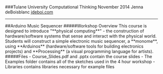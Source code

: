 ###Tulane University Computational Thinking
November 2014
Jenna deBoisblanc
[jdeboi.com](http://jdeboi.com)
<hr>
##Arduino Music Sequencer
#####Workshop Overview
This course is designed to introduce "**physical computing**" - the construction of hardware/software systems that sense and interact with the physical world. Students will construct a simple electronic music sequencer, a **monome**, using **Arduinos** (hardware/software tools for building electronics projects) and **Processing** (a visual programming language for artists).
#####Files
- Course_Slides.pdf and .pptx contain the course slides
- The Examples folder contains all of the sketches used in the 4 hour workshop
- Libraries contains libraries necessary for example files
